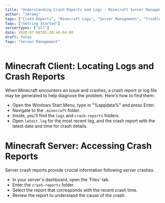 ```yaml
---
title: "Understanding Crash Reports and Logs - Minecraft Server Management"
author: "Jeremy"
tags: ["Crash Reports", "Minecraft Logs", "Server Management", "Troubleshooting"]
faqs: ["Getting Started"]
servertypes: ["all"]
date: 2020-07-06T05:38:44-04:00
draft: false
faqs: "Server Management"
---
```


# Minecraft Client: Locating Logs and Crash Reports

When Minecraft encounters an issue and crashes, a crash report or log file may be generated to help diagnose the problem. Here's how to find them:

- Open the Windows Start Menu, type in "%appdata%" and press Enter.
- Navigate to the `.minecraft` folder.
- Inside, you'll find the `logs` and `crash-reports` folders.
- Open `latest.log` for the most recent log, and the crash report with the latest date and time for crash details.

# Minecraft Server: Accessing Crash Reports

Server crash reports provide crucial information following server crashes.

- In your server's dashboard, open the 'Files' tab.
- Enter the `crash-reports` folder.
- Select the report that corresponds with the recent crash time.
- Review the report to understand the cause of the crash.

